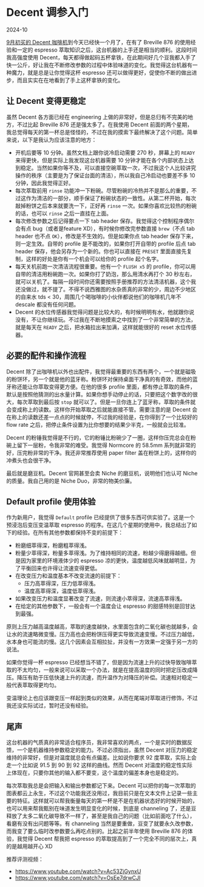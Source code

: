 # Decent 调参入门

2024-10

[9月初买的 Decent 咖啡机](./DecentFirstImpression.md)到今天已经快一个月了，在有了 Breville 876 的使用经验和一定的 espresso 萃取知识之后，这台机器的上手还是相当的顺利。这段时间我高强度使用 Decent，每天都得做起码五杯拿铁，在此期间好几个豆我都入手了快一公斤，好让我在不断修改参数的过程中体验味道的变化。我觉得这台机器有一种魔力，就是总是让你觉得这杯 espresso 还可以做得更好，促使你不断的做出进步，而且实实在在地看到了手上这杯拿铁的变化。

## 让 Decent 变得更稳定

虽然 Decent 各方面已经在 engineering 上做的非常好，但是总归有不完美的地方，不过比起 Breville 876 还是强太多了。在我使用 Decent 前面的两个星期，我总觉得每天的第一杯总是怪怪的，不过在我的摸索下最终解决了这个问题。简单来说，以下是我认为应该注意的地方：

- 开机后要等 10 分钟。虽然文档上跟你说冷启动需要 270 秒，屏幕上的 `READY` 来得更快，但是实际上我发现这台机器需要 10 分钟才能在各个内部状态上达到稳定。当然如果你等不及，可以直接空碗萃取一次，不过我这个人比较讲究操作的秩序（主要是为了保证台面的清洁），所以我自己冷启动也要差不多 10 分钟，因此我觉得正好。
- 每次萃取前用 `rinse` 功能冲一下粉碗。尽管粉碗的冷热并不是那么的重要，不过这作为清洁的一部分，顺手保证了粉碗状态的一致性。从第二杯开始，每次敲掉粉饼之后本来就要洗一下，正好再 `rinse` 一次。如果你喜欢比较热的粉碗的话，也可以 `rinse` 之后一直挂在上面。
- 每次修改参数之后记得要点一下 tab header 保存。我觉得这个控制程序偶尔会有点 bug（或者是feature XD），有时候你修改完参数直接 `brew`（不点 tab header 也不点 `OK`），修改是不生效的。但是如果你点 tab header 保存下来，则一定生效。自带的 profile 是不能改的，如果你打开自带的 profile 后点 tab header 保存，他会另存为一个新的。你也可以直接在 `PRESET` 里面直接先复制，这样的好处是你有一个机会可以给你的 profile 起个名字。
- 每天关机前跑一次清洁流程很重要。他有一个 `FLUSH x5` 的 profile，你可以用自带的清洁用粉碗跑一次。如果你打了奶泡，那么用清水再打个 30 秒左右，就可以关机了。每隔一段时间你还需要按照手册推荐的方法清洁机器，这个我还没做过，就不提了。不得不说西雅图的水杂质真的非常的少，周边不少地区的自来水 tds < 30，周围几个喝咖啡的小伙伴都说他们的咖啡机几年不 descale 都没有任何问题。
- Decent 的水位传感器我觉得问题是比较大的，有时候明明有水，他就跟你说没有，不让你继续玩。不过我在不断地摸索之中找到了一个非常简单的方法，就是每天在 `READY` 之后，把水箱拉出来加满，这样就能很好的 reset 水位传感器。

## 必要的配件和操作流程

Decent 除了出咖啡机以外也出配件，我觉得最重要的东西有两个，一个就是磁吸的粉饼环，另一个就是他的蓝牙称。粉饼环对保持桌面干净真的有奇效，而他的蓝牙称还能让你萃取变得更方便。在他的很多 profile 里面，都有停止萃取的条件，默认是按照他猜测的出水量计算。如果你想手动停止的话，只要把这个数字改的很大，每次萃取到最后按 `stop` 就可以了。但是一旦你连上了蓝牙称，萃取的条件就会变成称上的读数。这样你开始萃取之后就能直接不管。需要注意的是 Decent 会在称上的读数还差一点点的时候就停，不过我的经验是，在你得到了一个比较好的 flow rate 之后，把停止条件设置为比你想要的结果少半克，一般就会比较准。

Decent 的粉锤我觉得是不行的，它的粉锤比粉碗少了一圈，这样你压完总会在粉碗上留下一层粉，令我非常的难受。我觉得 Normcore 的 58.5mm 系列就非常的好，压完粉非常的干净。我还非常推荐使用 paper filter 盖在粉饼上的，这样你的冲煮头也会很干净。

最后就是磨豆机。Decent 官网甚至会卖 Niche 的磨豆机，说明他们也认可 Niche 的质量。我自己用的是 Niche Duo，非常的物美价廉。

## Default profile 使用体验

作为新用户，我觉得 `Default` profile 已经提供了很多东西可供实验了。这是一个预浸泡后变压变温萃取 espresso 的程序。在这几个星期的使用中，我总结出了如下的经验。在所有其他参数都保持不变的前提下：

- 粉磨细萃得深，粉磨粗萃得浅。
- 粉量少萃得深，粉量多萃得浅。为了维持相同的流速，粉越少得磨得越细。但是因为家里的环境液体少的 espresso 凉的更快，温度越低风味就越明显，为了平衡回来也许得让流速变得更低。
- 在改变压力和温度基本不改变流速的前提下：
  - 压力高萃得深，压力低萃得浅。
  - 温度高萃得深，温度低萃得浅。
- 如果改变压力和温度显著改变了流速，则流速小萃得深，流速高萃得浅。
- 在给定的其他参数下，一般会有一个温度会让 espresso 的甜感特别是回甘达到最强。

原则上压力越高温度越高，萃取的速度越快，水里面包含的二氧化碳也就越多，会让水的流速略微变慢。压力高也会把粉饼压得更实导致流速变慢。不过压力越低，水本身也可能流的慢。这几个因素会互相拉扯，并没有一方效果一定强于另一方的说法。

如果你觉得一杯 espresso 已经想当不错了，但是因为流速上升的过快导致咖啡萃取的不太均匀，一般来说可以采取一个办法，就是在提高温度的同时把定压改成降压。降压有助于压低快速上升的流速，而升温作为对降压的补偿。流速相对稳定一般代表萃取得更均匀。

变温理论上也应该跟变压一样起到类似的效果，从而在尾端对萃取进行修饰，不过我还没实际试过，暂时还没有经验。

## 尾声

这台机器的气质真的非常适合程序员，我非常喜欢的两点，一个是实时的数据反馈，一个是机器维持参数稳定的能力。不过必须指出，虽然 Decent 对压力的稳定维持的非常好，但是对温度就总会有点偏差。比如说你要求 92 度萃取，实际上会走一个比如说 91.5 到 90 到 92 这样的曲线。然而 Decent 对温度的稳定性实际上体现在，只要你其他的输入都不要变，这个温度的偏差本身也是稳定的。

每次萃取我总是会把输入和输出参数都记下来。Decent 可以把你的每一次萃取的图表都云上永生，不过这个功能我还没用过，我目前只是在文本文件上记录一些主要的特征。这样就可以帮我衡量每天的第一杯是不是在机器状态好的时候开始的，也可以用来帮我甄别在味道发生明显变化的时候，到底是 channeling 了，还是豆释放了太多二氧化碳导致不一样了，甚至是我自己的问题（比如前面吃了什么），看磨有没有出问题等等。有 channeling 当然是要重做，豆变了就要永久改参数，而我变了要么临时改参数要么再吃点别的。比起之前半年使用 Breville 876 的体验，我觉得 Decent 帮我把 espresso 的萃取提高到了一个完全不同的层次上，真的是越用越开心 XD

推荐评测视频：
- https://www.youtube.com/watch?v=Ac53ZjGynxU
- https://www.youtube.com/watch?v=OsEe7drwCJI
